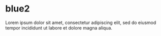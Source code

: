 # blue2
Lorem ipsum dolor sit amet, consectetur adipiscing elit, sed do eiusmod tempor incididunt ut labore et dolore magna aliqua.
